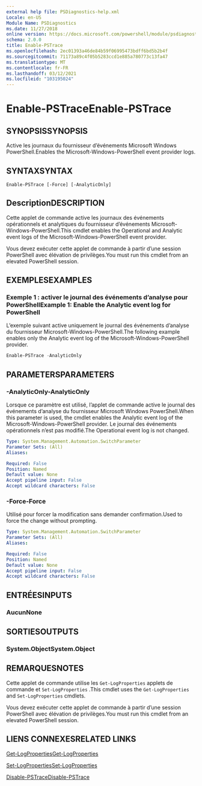 ```yaml
---
external help file: PSDiagnostics-help.xml
Locale: en-US
Module Name: PSDiagnostics
ms.date: 11/27/2018
online version: https://docs.microsoft.com/powershell/module/psdiagnostics/enable-pstrace?view=powershell-5.1&WT.mc_id=ps-gethelp
schema: 2.0.0
title: Enable-PSTrace
ms.openlocfilehash: 2ec01393a46de84b59f06995473bdff6bd5b2b4f
ms.sourcegitcommit: 71173a89c4f05b5283ccd1e885a780773c13fa47
ms.translationtype: MT
ms.contentlocale: fr-FR
ms.lasthandoff: 03/12/2021
ms.locfileid: "103195024"
---
```

# <span data-ttu-id="dc619-102">Enable-PSTrace</span><span class="sxs-lookup"><span data-stu-id="dc619-102">Enable-PSTrace</span></span>

## <span data-ttu-id="dc619-103">SYNOPSIS</span><span class="sxs-lookup"><span data-stu-id="dc619-103">SYNOPSIS</span></span>
<span data-ttu-id="dc619-104">Active les journaux du fournisseur d’événements Microsoft Windows PowerShell.</span><span class="sxs-lookup"><span data-stu-id="dc619-104">Enables the Microsoft-Windows-PowerShell event provider logs.</span></span>

## <span data-ttu-id="dc619-105">SYNTAX</span><span class="sxs-lookup"><span data-stu-id="dc619-105">SYNTAX</span></span>

```
Enable-PSTrace [-Force] [-AnalyticOnly]
```

## <span data-ttu-id="dc619-106">Description</span><span class="sxs-lookup"><span data-stu-id="dc619-106">DESCRIPTION</span></span>

<span data-ttu-id="dc619-107">Cette applet de commande active les journaux des événements opérationnels et analytiques du fournisseur d’événements Microsoft-Windows-PowerShell.</span><span class="sxs-lookup"><span data-stu-id="dc619-107">This cmdlet enables the Operational and Analytic event logs of the Microsoft-Windows-PowerShell event provider.</span></span>

<span data-ttu-id="dc619-108">Vous devez exécuter cette applet de commande à partir d’une session PowerShell avec élévation de privilèges.</span><span class="sxs-lookup"><span data-stu-id="dc619-108">You must run this cmdlet from an elevated PowerShell session.</span></span>

## <span data-ttu-id="dc619-109">EXEMPLES</span><span class="sxs-lookup"><span data-stu-id="dc619-109">EXAMPLES</span></span>

### <span data-ttu-id="dc619-110">Exemple 1 : activer le journal des événements d’analyse pour PowerShell</span><span class="sxs-lookup"><span data-stu-id="dc619-110">Example 1: Enable the Analytic event log for PowerShell</span></span>

<span data-ttu-id="dc619-111">L’exemple suivant active uniquement le journal des événements d’analyse du fournisseur Microsoft-Windows-PowerShell.</span><span class="sxs-lookup"><span data-stu-id="dc619-111">The following example enables only the Analytic event log of the Microsoft-Windows-PowerShell provider.</span></span>

```powershell
Enable-PSTrace -AnalyticOnly
```

## <span data-ttu-id="dc619-112">PARAMETERS</span><span class="sxs-lookup"><span data-stu-id="dc619-112">PARAMETERS</span></span>

### <span data-ttu-id="dc619-113">-AnalyticOnly</span><span class="sxs-lookup"><span data-stu-id="dc619-113">-AnalyticOnly</span></span>

<span data-ttu-id="dc619-114">Lorsque ce paramètre est utilisé, l’applet de commande active le journal des événements d’analyse du fournisseur Microsoft Windows PowerShell.</span><span class="sxs-lookup"><span data-stu-id="dc619-114">When this parameter is used, the cmdlet enables the Analytic event log of the Microsoft-Windows-PowerShell provider.</span></span> <span data-ttu-id="dc619-115">Le journal des événements opérationnels n’est pas modifié.</span><span class="sxs-lookup"><span data-stu-id="dc619-115">The Operational event log is not changed.</span></span>

```yaml
Type: System.Management.Automation.SwitchParameter
Parameter Sets: (All)
Aliases:

Required: False
Position: Named
Default value: None
Accept pipeline input: False
Accept wildcard characters: False
```

### <span data-ttu-id="dc619-116">-Force</span><span class="sxs-lookup"><span data-stu-id="dc619-116">-Force</span></span>

<span data-ttu-id="dc619-117">Utilisé pour forcer la modification sans demander confirmation.</span><span class="sxs-lookup"><span data-stu-id="dc619-117">Used to force the change without prompting.</span></span>

```yaml
Type: System.Management.Automation.SwitchParameter
Parameter Sets: (All)
Aliases:

Required: False
Position: Named
Default value: None
Accept pipeline input: False
Accept wildcard characters: False
```

## <span data-ttu-id="dc619-118">ENTRÉES</span><span class="sxs-lookup"><span data-stu-id="dc619-118">INPUTS</span></span>

### <span data-ttu-id="dc619-119">Aucun</span><span class="sxs-lookup"><span data-stu-id="dc619-119">None</span></span>

## <span data-ttu-id="dc619-120">SORTIES</span><span class="sxs-lookup"><span data-stu-id="dc619-120">OUTPUTS</span></span>

### <span data-ttu-id="dc619-121">System.Object</span><span class="sxs-lookup"><span data-stu-id="dc619-121">System.Object</span></span>

## <span data-ttu-id="dc619-122">REMARQUES</span><span class="sxs-lookup"><span data-stu-id="dc619-122">NOTES</span></span>

<span data-ttu-id="dc619-123">Cette applet de commande utilise les `Get-LogProperties` applets de commande et `Set-LogProperties` .</span><span class="sxs-lookup"><span data-stu-id="dc619-123">This cmdlet uses the `Get-LogProperties` and `Set-LogProperties` cmdlets.</span></span>

<span data-ttu-id="dc619-124">Vous devez exécuter cette applet de commande à partir d’une session PowerShell avec élévation de privilèges.</span><span class="sxs-lookup"><span data-stu-id="dc619-124">You must run this cmdlet from an elevated PowerShell session.</span></span>

## <span data-ttu-id="dc619-125">LIENS CONNEXES</span><span class="sxs-lookup"><span data-stu-id="dc619-125">RELATED LINKS</span></span>

[<span data-ttu-id="dc619-126">Get-LogProperties</span><span class="sxs-lookup"><span data-stu-id="dc619-126">Get-LogProperties</span></span>](Get-LogProperties.md)

[<span data-ttu-id="dc619-127">Set-LogProperties</span><span class="sxs-lookup"><span data-stu-id="dc619-127">Set-LogProperties</span></span>](Set-LogProperties.md)

[<span data-ttu-id="dc619-128">Disable-PSTrace</span><span class="sxs-lookup"><span data-stu-id="dc619-128">Disable-PSTrace</span></span>](Disable-PSTrace.md)
